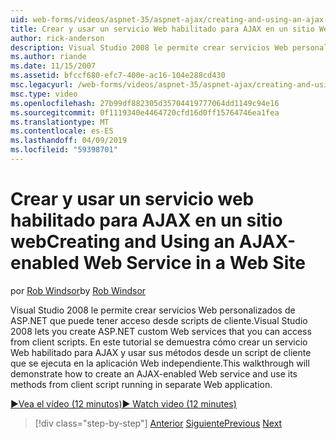 ```yaml
---
uid: web-forms/videos/aspnet-35/aspnet-ajax/creating-and-using-an-ajax-enabled-web-service-in-a-web-site
title: Crear y usar un servicio Web habilitado para AJAX en un sitio Web | Microsoft Docs
author: rick-anderson
description: Visual Studio 2008 le permite crear servicios Web personalizados de ASP.NET que puede tener acceso desde scripts de cliente. Este tutorial demostrará cómo crear un AJ...
ms.author: riande
ms.date: 11/15/2007
ms.assetid: bfccf680-efc7-400e-ac16-104e288cd430
msc.legacyurl: /web-forms/videos/aspnet-35/aspnet-ajax/creating-and-using-an-ajax-enabled-web-service-in-a-web-site
msc.type: video
ms.openlocfilehash: 27b99df882305d35704419777064dd1149c94e16
ms.sourcegitcommit: 0f1119340e4464720cfd16d0ff15764746ea1fea
ms.translationtype: MT
ms.contentlocale: es-ES
ms.lasthandoff: 04/09/2019
ms.locfileid: "59398701"
---
```

# <a name="creating-and-using-an-ajax-enabled-web-service-in-a-web-site"></a><span data-ttu-id="76b62-104">Crear y usar un servicio web habilitado para AJAX en un sitio web</span><span class="sxs-lookup"><span data-stu-id="76b62-104">Creating and Using an AJAX-enabled Web Service in a Web Site</span></span>

<span data-ttu-id="76b62-105">por [Rob Windsor](https://twitter.com/robwindsor)</span><span class="sxs-lookup"><span data-stu-id="76b62-105">by [Rob Windsor](https://twitter.com/robwindsor)</span></span>

<span data-ttu-id="76b62-106">Visual Studio 2008 le permite crear servicios Web personalizados de ASP.NET que puede tener acceso desde scripts de cliente.</span><span class="sxs-lookup"><span data-stu-id="76b62-106">Visual Studio 2008 lets you create ASP.NET custom Web services that you can access from client scripts.</span></span> <span data-ttu-id="76b62-107">En este tutorial se demuestra cómo crear un servicio Web habilitado para AJAX y usar sus métodos desde un script de cliente que se ejecuta en la aplicación Web independiente.</span><span class="sxs-lookup"><span data-stu-id="76b62-107">This walkthrough will demonstrate how to create an AJAX-enabled Web service and use its methods from client script running in separate Web application.</span></span>

[<span data-ttu-id="76b62-108">&#9654;Vea el vídeo (12 minutos)</span><span class="sxs-lookup"><span data-stu-id="76b62-108">&#9654; Watch video (12 minutes)</span></span>](https://channel9.msdn.com/Blogs/ASP-NET-Site-Videos/creating-and-using-an-ajax-enabled-web-service-in-a-web-site)

> [!div class="step-by-step"]
> <span data-ttu-id="76b62-109">[Anterior](adding-ajax-functionality-to-an-existing-aspnet-page.md)
> [Siguiente](aspnet-ajax-a-demonstration-of-aspnet-ajax.md)</span><span class="sxs-lookup"><span data-stu-id="76b62-109">[Previous](adding-ajax-functionality-to-an-existing-aspnet-page.md)
[Next](aspnet-ajax-a-demonstration-of-aspnet-ajax.md)</span></span>
